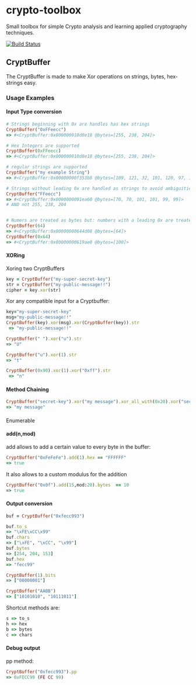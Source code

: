 # crypto-toolbox
Small toolbox for simple Crypto analysis and learning applied cryptography techniques.


[![Build Status](https://travis-ci.org/scepticulous/crypto-toolbox.svg?branch=master)](https://travis-ci.org/scepticulous/crypto-toolbox)

## CryptBuffer
The CryptBuffer is made to make Xor operations on strings, bytes, hex-strings easy.

### Usage Examples
#### Input Type conversion

```ruby
# Strings beginning with 0x are handles has hex strings
CryptBuffer("0xFFeecc")
=> #<CryptBuffer:0x000000010d8e18 @bytes=[255, 238, 204]>

# Hex Integers are supported
CryptBuffer(0xFFeecc)
=> #<CryptBuffer:0x000000010d8e18 @bytes=[255, 238, 204]>

# regular strings are supported
CryptBuffer("my example String")
=> #<CryptBuffer:0x00000000f353b8 @bytes=[109, 121, 32, 101, 120, 97, 109, 112, 108, 101, 32, 83, 116, 114, 105, 110, 103]>

# Strings without leading 0x are handled as strings to avoid ambiguities
CryptBuffer("FFeecc")
=> #<CryptBuffer:0x0000000091ea60 @bytes=[70, 70, 101, 101, 99, 99]>
# AND not 255, 238, 204


# Numers are treated as bytes but: numbers with a leading 0x are treated has hex bytes
CryptBuffer(64)
=> #<CryptBuffer:0x00000000644d08 @bytes=[64]> 
CryptBuffer(0x64)
=> #<CryptBuffer:0x00000000619ae0 @bytes=[100]> 
```

#### XORing

Xoring two CryptBuffers
```ruby
key = CryptBuffer("my-super-secret-key")
str = CryptBuffer("my-public-message!!")
cipher = key.xor(str)
```

Xor any compatible input for a Cryptbuffer:
```ruby
key="my-super-secret-key"
msg="my-public-message!!"
CryptBuffer(key).xor(msg).xor(CryptBuffer(key)).str
 => "my-public-message!!" 

CryptBuffer(" ").xor("u").str
=> "U"

CryptBuffer("u").xor(1).str
=> "t"

CryptBuffer(0x90).xor(1).xor("0xff").str
 => "n" 
```



#### Method Chaining
```ruby
CryptBuffer("secret-key").xor("my message").xor_all_with(0x20).xor("secret-key").xor_all_with(0x20).str
=> "my message"
```
####
Enumerable

#### add(n,mod)
add allows to add a certain value to every byte in the buffer:

```ruby
CryptBuffer("0xFeFeFe").add(1).hex == "FFFFFF"
=> true
```

It also allows to a custom modulus for the addition
```ruby
CryptBuffer("0x0f").add(15,mod:20).bytes  == 10
=> true
```
#### Output conversion

```ruby
buf = CryptBuffer("0xfecc993")

buf.to_s
=> "\xFE\xCC\x99"
buf.chars
=> ["\xFE", "\xCC", "\x99"]
buf.bytes
=> [254, 204, 153]
buf.hex
=> "fecc99"

CryptBuffer(1).bits
=> ["00000001"]

CryptBuffer("AABB")
=> ["10101010", "10111011"]

```

Shortcut methods are: 
```ruby
s => to_s
h => hex
b => bytes
c => chars
```

#### Debug output 
pp method:
```ruby
CryptBuffer("0xfecc993").pp
=> 0xFECC99 (FE CC 99)
